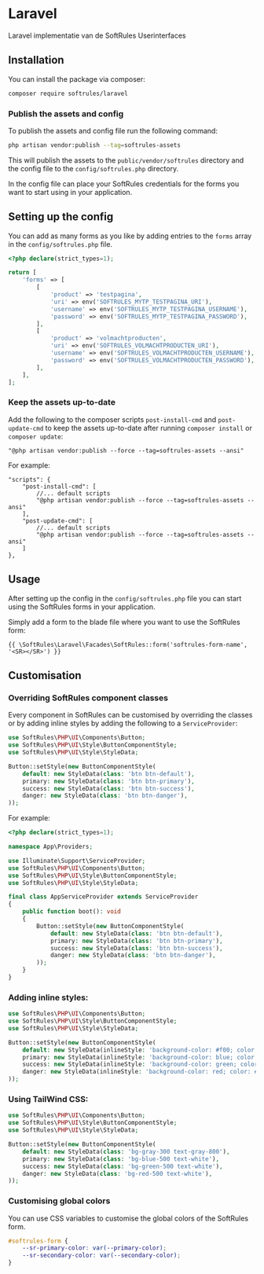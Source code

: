 # Laravel
Laravel implementatie van de SoftRules Userinterfaces

## Installation

You can install the package via composer:

```bash
composer require softrules/laravel
```

### Publish the assets and config
To publish the assets and config file run the following command:

```bash
php artisan vendor:publish --tag=softrules-assets
```

This will publish the assets to the `public/vendor/softrules` directory and the config file to the `config/softrules.php` directory.

In the config file can place your SoftRules credentials for the forms you want to start using in your application.

## Setting up the config
You can add as many forms as you like by adding entries to the `forms` array in the `config/softrules.php` file.
```php
<?php declare(strict_types=1);

return [
    'forms' => [
        [
            'product' => 'testpagina',
            'uri' => env('SOFTRULES_MYTP_TESTPAGINA_URI'),
            'username' => env('SOFTRULES_MYTP_TESTPAGINA_USERNAME'),
            'password' => env('SOFTRULES_MYTP_TESTPAGINA_PASSWORD'),
        ],
        [
            'product' => 'volmachtproducten',
            'uri' => env('SOFTRULES_VOLMACHTPRODUCTEN_URI'),
            'username' => env('SOFTRULES_VOLMACHTPRODUCTEN_USERNAME'),
            'password' => env('SOFTRULES_VOLMACHTPRODUCTEN_PASSWORD'),
        ],
    ],
];
```

### Keep the assets up-to-date
Add the following to the composer scripts `post-install-cmd` and `post-update-cmd` to keep the assets up-to-date after running `composer install` or `composer update`:

```
"@php artisan vendor:publish --force --tag=softrules-assets --ansi"
```

For example:

```
"scripts": {
    "post-install-cmd": [
        //... default scripts
        "@php artisan vendor:publish --force --tag=softrules-assets --ansi"
    ],
    "post-update-cmd": [
        //... default scripts
        "@php artisan vendor:publish --force --tag=softrules-assets --ansi"
    ]
},
```

## Usage

After setting up the config in the `config/softrules.php` file you can start using the SoftRules forms in your application.

Simply add a form to the blade file where you want to use the SoftRules form:
```bladehtml
{{ \SoftRules\Laravel\Facades\SoftRules::form('softrules-form-name', '<SR></SR>') }}
```

## Customisation

### Overriding SoftRules component classes
Every component in SoftRules can be customised by overriding the classes or by adding inline styles by adding the following to a `ServiceProvider`:

```php
use SoftRules\PHP\UI\Components\Button;
use SoftRules\PHP\UI\Style\ButtonComponentStyle;
use SoftRules\PHP\UI\Style\StyleData;

Button::setStyle(new ButtonComponentStyle(
    default: new StyleData(class: 'btn btn-default'),
    primary: new StyleData(class: 'btn btn-primary'),
    success: new StyleData(class: 'btn btn-success'),
    danger: new StyleData(class: 'btn btn-danger'),
));
```

For example:
```php
<?php declare(strict_types=1);

namespace App\Providers;

use Illuminate\Support\ServiceProvider;
use SoftRules\PHP\UI\Components\Button;
use SoftRules\PHP\UI\Style\ButtonComponentStyle;
use SoftRules\PHP\UI\Style\StyleData;

final class AppServiceProvider extends ServiceProvider
{
    public function boot(): void
    {
        Button::setStyle(new ButtonComponentStyle(
            default: new StyleData(class: 'btn btn-default'),
            primary: new StyleData(class: 'btn btn-primary'),
            success: new StyleData(class: 'btn btn-success'),
            danger: new StyleData(class: 'btn btn-danger'),
        ));
    }
}
```

### Adding inline styles:

```php
use SoftRules\PHP\UI\Components\Button;
use SoftRules\PHP\UI\Style\ButtonComponentStyle;
use SoftRules\PHP\UI\Style\StyleData;

Button::setStyle(new ButtonComponentStyle(
    default: new StyleData(inlineStyle: 'background-color: #f00; color: #fff;'),
    primary: new StyleData(inlineStyle: 'background-color: blue; color: #fff;'),
    success: new StyleData(inlineStyle: 'background-color: green; color: #fff;'),
    danger: new StyleData(inlineStyle: 'background-color: red; color: #fff;'),
));
```

### Using TailWind CSS:

```php
use SoftRules\PHP\UI\Components\Button;
use SoftRules\PHP\UI\Style\ButtonComponentStyle;
use SoftRules\PHP\UI\Style\StyleData;

Button::setStyle(new ButtonComponentStyle(
    default: new StyleData(class: 'bg-gray-300 text-gray-800'),
    primary: new StyleData(class: 'bg-blue-500 text-white'),
    success: new StyleData(class: 'bg-green-500 text-white'),
    danger: new StyleData(class: 'bg-red-500 text-white'),
));
```

### Customising global colors
You can use CSS variables to customise the global colors of the SoftRules form.

```css
#softrules-form {
    --sr-primary-color: var(--primary-color);
    --sr-secondary-color: var(--secondary-color);
}
```
